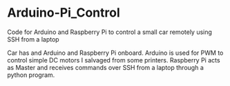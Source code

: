 # Arduino-Pi_Control
Code for Arduino and Raspberry Pi to control a small car remotely using SSH from a laptop

Car has and Arduino and Raspberry Pi onboard. Arduino is used for PWM to control simple DC motors I salvaged from some printers.
Raspberry Pi acts as Master and receives commands over SSH from a laptop through a python program.
